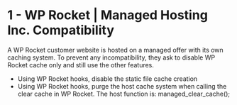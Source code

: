 # 1 - WP Rocket | Managed Hosting Inc. Compatibility	

A WP Rocket customer website is hosted on a managed offer with its own caching system. To prevent any incompatibility, they ask to disable WP Rocket cache only and still use the other features.

- Using WP Rocket hooks, disable the static file cache creation
- Using WP Rocket hooks, purge the host cache system when calling the clear cache in WP Rocket. The host function is: managed_clear_cache();
